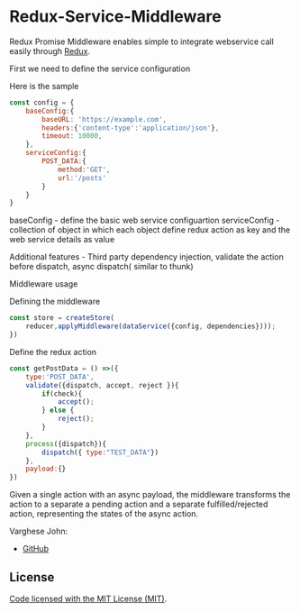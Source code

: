 # Redux-Service-Middleware

Redux Promise Middleware enables simple to integrate webservice call easily through [Redux](http://redux.js.org). 

First we need to define the service configuration

Here is the sample

```js
const config = {
    baseConfig:{
        baseURL: 'https://example.com',
        headers:{'content-type':'application/json'},
        timeout: 10000,
    },
    serviceConfig:{
        POST_DATA:{
            method:'GET',
            url:'/posts'
        }
    }
}
```
baseConfig - define the basic web service configuartion
serviceConfig - collection of object in which each object define redux action as key and the web service details as value

Additional features - Third party dependency injection, validate the action before dispatch, async dispatch( similar to thunk)

Middleware usage

Defining the middleware
```js
const store = createStore(
    reducer,applyMiddleware(dataService({config, dependencies})));
})
```
Define the redux action
```js
const getPostData = () =>({
    type:'POST_DATA',
    validate({dispatch, accept, reject }){
        if(check){
            accept();
        } else {
            reject();
        }
    },
    process({dispatch}){
        dispatch({ type:"TEST_DATA"})
    },
    payload:{}
})
```


Given a single action with an async payload, the middleware transforms the action to a separate a pending action and a separate fulfilled/rejected action, representing the states of the async action.

Varghese John:
- [GitHub](https://github.com/varghese88)

## License

[Code licensed with the MIT License (MIT)](/LICENSE). 

